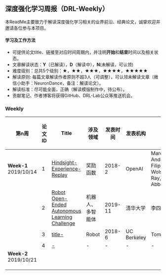 ## 深度强化学习周报（DRL-Weekly）


本ReadMe主要致力于解读深度强化学习相关的业界前沿、经典论文，诚挚欢迎并邀请各位参与本项目。

#### 学习及工作方法
+ 可提供论文title、链接至对应时间周期内，并注明**开始**和**结束**时间以及相关状态。
+ 文章解读状态：**Y**（已解读），**D**（解读中），**N**(未解读，可认领)
+ 难度级别：总共5个级别：★，★★，★★★，★★★★，★★★★★
+ 解读原则: 每篇文章解读作者原则不超3人（可调整），可认领未解读文章（微信小助手：NeuronDance，备注：解读论文）。
+ 解读标准：尽可能全面，正确（解读模版制作中，待公布）。
+ 贡献笔记、作者博客将获得GitHub、DRL-Lab公众等推送机会。




### Weekly

| 第n周  | 论文ID    | Title   |  涉及领域    |发表时间|发表机构| 作者|难度级别| 解读状态 |开始-结束时间|贡献作者|论文笔记 |
| ------- | ----------| ---------- | ---------- | ----------| ----------| ---------- | ---------- | ----------- |-----------|----------- |----------- |
| **Week-1**<br>2019/10/14| 1  |[Hindsight-Experience-Replay](https://arxiv.org/pdf/1707.01495.pdf)  | 奖励函数|2018-2 |OpenAI |Marcin Andrychowicz, Filip Wolski,Alex Ray,...,Pieter Abbeel | ★★★ |Y|2019.10.15 - 2019.10.22|@[NeuronDance](https://github.com/neurondance),@[Keavnn](https://github.com/StepNeverStop)|[Note1](https://github.com/NeuronDance/DeepRL/tree/master/DRL-PaperWeekly/Detail/1_Hindsight-Experience%20-Replay),[Note2](https://stepneverstop.github.io/Hindsight-Experience-Replay.html)
|  | 2  | [Robot Open-Ended Autonomous Learning Challenge](https://www.aicrowd.com/challenges/neurips-2019-robot-open-ended-autonomous-learning)  | 机器人、多智能体|2019-11 | 清华大学 | 李四 |★★| N|2019.10.25-2019.11-2|||
|  | 3  | [title-]()  | Robot |2018-6 | UC Berkeley | Tom | ★★★★★|D|2019.10.25-2019.11-2|李四，王五，赵三|即将发布|
|  | 4  | [-]()  | - | - | - | -|-||||  | 3  | [-]()  | - | - | - | -|-|||
| **Week-2**<br>2019/10/21|  |  |  |  |  |  |  |
|  |  |  |  |  |  |  |  |
|  |  |  |  |  |  |  |  |
|  |  |  |  |  |  |  |  |
